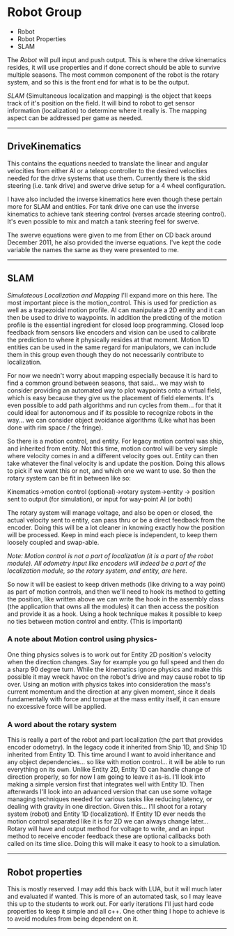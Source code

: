 # Robot Group

- Robot
- Robot Properties
- SLAM

The *Robot* will pull input and push output.  This is where the drive kinematics resides, it will use properties and if done correct should be able to survive multiple seasons.  The most common component of the robot is the rotary system, and so this is the front end for what is to be the output.

*SLAM* (Simultaneous localization and mapping) is the object that keeps track of it's position on the field.  It will bind to robot to get sensor information (localization) to determine where it really is.  The mapping aspect can be addressed per game as needed.

---

## DriveKinematics

This contains the equations needed to translate the linear and angular velocities from either AI or a teleop controller to the desired velocities needed for the drive systems that use them.  Currently there is the skid steering (i.e. tank drive) and swerve drive setup for a 4 wheel configuration.

I have also included the inverse kinematics here even though these pertain more for SLAM and entities.  For tank drive one can use the inverse kinematics to achieve tank steering control (verses arcade steering control).  It's even possible to mix and match a tank steering feel for swerve.

The swerve equations were given to me from Ether on CD back around December 2011, he also provided the inverse equations.  I've kept the code variable the names the same as they were presented to me.

---

## SLAM

*Simulateous Localization and Mapping*
I'll expand more on this here.  The most important piece is the motion_control.  This is used for prediction as well as a trapezoidal motion profile.  AI can manipulate a 2D entity and it can then be used to drive to waypoints.  In addition the predicting of the motion profile is the essential ingredient for closed loop programming.  Closed loop feedback from sensors like encoders and vision can be used to calibrate the prediction to where it physically resides at that moment.  Motion 1D entities can be used in the same regard for manipulators, we can include them in this group even though they do not necessarily contribute to localization.  

For now we needn't worry about mapping especially because it is hard to find a common ground between seasons, that said... we may wish to consider providing an automated way to plot waypoints onto a virtual field, which is easy because they give us the placement of field elements.  It's even possible to add path algorithms and run cycles from them... for that it could ideal for autonomous and if its possible to recognize robots in the way... we can consider object avoidance algorithms (Like what has been done with rim space / the fringe).

So there is a motion control, and entity.  For legacy motion control was ship, and inherited from entity.  Not this time, motion control will be very simple where velocity comes in and a different velocity goes out.  Entity can then take whatever the final velocity is and update the position.  Doing this allows to pick if we want this or not, and which one we want to use.  So then the rotary system can be fit in between like so:

Kinematics->motion control (optional)->rotary system->entity -> position sent to output (for simulation), or input for way-point AI (or both)

The rotary system will manage voltage, and also be open or closed, the actual velocity sent to entity, can pass thru or be a direct feedback from the encoder.  Doing this will be a lot cleaner in knowing exactly how the position will be processed.  Keep in mind each piece is independent, to keep them loosely coupled and swap-able.

*Note: Motion control is not a part of localization (it is a part of the robot module).  All odometry input like encoders will indeed be a part of the localization module, so the rotary system, and entity, are here.*

So now it will be easiest to keep driven methods (like driving to a way point) as part of motion controls, and then we'll need to hook its method to getting the position, like written above we can write the hook in the assembly class (the application that owns all the modules) it can then access the position and provide it as a hook.  Using a hook technique makes it possible to keep no ties between motion control and entity.  (This is important)

### A note about Motion control using physics-  

One thing physics solves is to work out for Entity 2D position's velocity when the direction changes.  Say for example you go full speed and then do a sharp 90 degree turn.  While the kinematics ignore physics and make this possible it may wreck havoc on the robot's drive and may cause robot to tip over.  Using an motion with physics takes into consideration the mass's current momentum and the direction at any given moment, since it deals fundamentally with force and torque at the mass entity itself, it can ensure no excessive force will be applied.

### A word about the rotary system

This is really a part of the robot and part localization (the part that provides encoder odometry).  In the legacy code it inherited from Ship 1D, and Ship 1D inherited from Entity 1D.  This time around I want to avoid inheritance and any object dependencies... so like with motion control... it will be able to run everything on its own.  Unlike Entity 2D, Entity 1D can handle change of direction properly, so for now I am going to leave it as-is.  I'll look into making a simple version first that integrates well with Entity 1D. Then afterwards I'll look into an advanced version that can use some voltage managing techniques needed for various tasks like reducing latency, or dealing with gravity in one direction.  Given this... I'll shoot for a rotary system (robot) and Entity 1D (localization).  If Entity 1D ever needs the motion control separated like it is for 2D we can always change later...  Rotary will have and output method for voltage to write, and an input method to receive encoder feedback these are optional callbacks both called on its time slice.  Doing this will make it easy to hook to a simulation.

---

## Robot properties

This is mostly reserved.  I may add this back with LUA, but it will much later and evaluated if wanted.  This is more of an automated task, so I may leave this up to the students to work out.  For early iterations I'll just hard code properties to keep it simple and all c++.  One other thing I hope to achieve is to avoid modules from being dependent on it.

---
